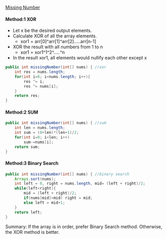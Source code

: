 [Missing Number](https://leetcode.com/problems/missing-number/)

#### Method:1 XOR
* Let x be the desired output elements.
* Calculate XOR of all the array elements.
  - xor1 = arr[0]^arr[1]^arr[2]…..arr[n-1]
* XOR the result with all numbers from 1 to n
  - xor1 = xor1^1^2^…..^n
* In the result xor1, all elements would nullify each other except x

```java
public int missingNumber(int[] nums) { //xor
    int res = nums.length;
    for(int i=0; i<nums.length; i++){
        res ^= i;
        res ^= nums[i];
    }
    return res;
}
```

#### Method:2 SUM
```java
public int missingNumber(int[] nums) { //sum
    int len = nums.length;
    int sum = (0+len)*(len+1)/2;
    for(int i=0; i<len; i++)
        sum-=nums[i];
    return sum;
}
```


#### Method:3 Binary Search
```java
public int missingNumber(int[] nums) { //binary search
    Arrays.sort(nums);
    int left = 0, right = nums.length, mid= (left + right)/2;
    while(left<right){
        mid = (left + right)/2;
        if(nums[mid]>mid) right = mid;
        else left = mid+1;
    }
    return left;
}
```

Summary: If the array is in order, prefer Binary Search method. Otherwise, the XOR method is better.